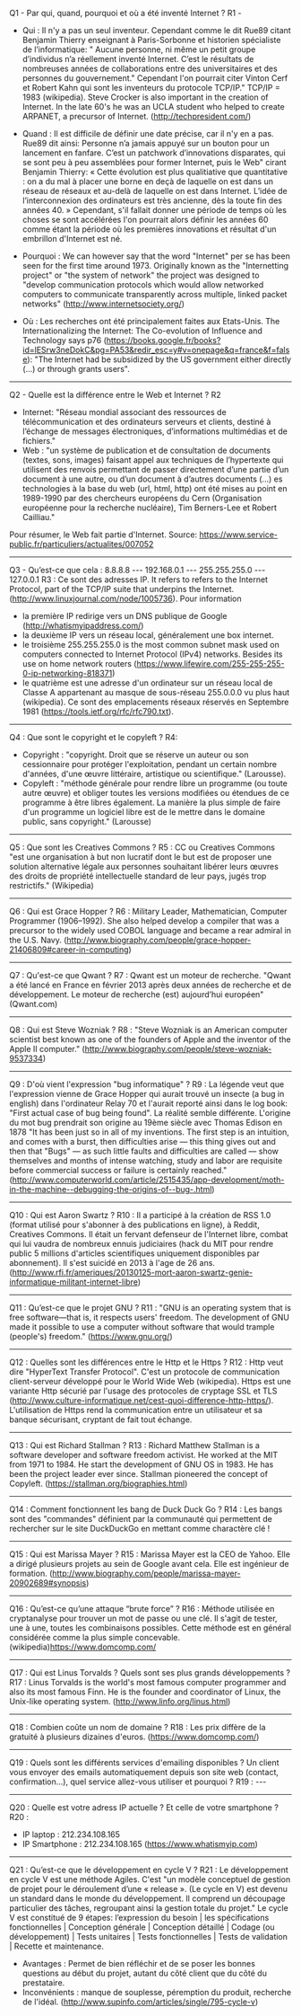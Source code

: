 Q1 - Par qui, quand, pourquoi et où a été inventé Internet ?
R1 - 
- Qui : Il n'y a pas un seul inventeur. Cependant comme le dit Rue89 citant Benjamin Thierry enseignant à Paris-Sorbonne et historien spécialiste de l’informatique: " Aucune personne, ni même un petit groupe d’individus n’a réellement inventé Internet. C’est le résultats de nombreuses années de collaborations entre des universitaires et des personnes du gouvernement." Cependant l'on pourrait citer Vinton Cerf et Robert Kahn qui sont les inventeurs du protocole TCP/IP." TCP/IP = 1983 (wikipedia). Steve Crocker is also important in the creation of Internet. In the late 60's he was an UCLA student who helped to create ARPANET, a precursor of Internet. (http://techpresident.com/)

- Quand : Il est difficile de définir une date précise, car il n'y en a pas. Rue89 dit ainsi: Personne n’a jamais appuyé sur un bouton pour un lancement en fanfare. C’est un patchwork d’innovations disparates, qui se sont peu à peu assemblées pour former Internet, puis le Web" cirant Benjamin Thierry: « Cette évolution est plus qualitiative que quantitative : on a du mal à placer une borne en deçà de laquelle on est dans un réseau de réseaux et au-delà de laquelle on est dans Internet. L’idée de l’interconnexion des ordinateurs est très ancienne, dès la toute fin des années 40. » Cependant, s'il fallait donner une période de temps où les choses se sont accélérées l'on pourrait alors définir les années 60 comme étant la période où les premières innovations et résultat d'un embrillon d'Internet est né.

- Pourquoi : We can however say that the word "Internet" per se has been seen for the first time around 1973. Originally known as the "Internetting project" or "the system of network" the project was designed to "develop communication protocols which would allow networked computers to communicate transparently across multiple, linked packet networks" (http://www.internetsociety.org/)

- Où : Les recherches ont été principalement faites aux Etats-Unis. The Internationalizing the Internet: The Co-evolution of Influence and Technology says p76 (https://books.google.fr/books?id=lESrw3neDokC&pg=PA53&redir_esc=y#v=onepage&q=france&f=false): "The Internet had be subsidized by the US government either directly (...) or through grants users".

---

Q2 - Quelle est la différence entre le Web et Internet ?
R2 
- Internet: "Réseau mondial associant des ressources de télécommunication et des ordinateurs serveurs et clients, destiné à l’échange de messages électroniques, d’informations multimédias et de fichiers."
- Web : "un système de publication et de consultation de documents (textes, sons, images) faisant appel aux techniques de l’hypertexte qui utilisent des renvois permettant de passer directement d’une partie d’un document à une autre, ou d’un document à d’autres documents (...) es technologies à la base du web (url, html, http) ont été mises au point en 1989-1990 par des chercheurs européens du Cern (Organisation européenne pour la recherche nucléaire), Tim Berners-Lee et Robert Cailliau." 

Pour résumer, le Web fait partie d'Internet. Source: https://www.service-public.fr/particuliers/actualites/007052

---

Q3 - Qu’est-ce que cela : 8.8.8.8 --- 192.168.0.1 --- 255.255.255.0 --- 127.0.0.1
R3 : Ce sont des adresses IP. It refers to refers to the Internet Protocol, part of the TCP/IP suite that underpins the Internet. (http://www.linuxjournal.com/node/1005736).
Pour information 
- la première IP redirige vers un DNS publique de Google (http://whatismyipaddress.com/)
- la deuxième IP vers un réseau local, généralement une box internet.
- le troisième 255.255.255.0 is the most common subnet mask used on computers connected to Internet Protocol (IPv4) networks. Besides its use on home network routers (https://www.lifewire.com/255-255-255-0-ip-networking-818371)
- le quatrième est une adresse d'un ordinateur sur un réseau local de Classe A appartenant au masque de sous-réseau 255.0.0.0 vu plus haut (wikipedia). Ce sont des emplacements réseaux réservés en Septembre 1981 (https://tools.ietf.org/rfc/rfc790.txt).

---

Q4 : Que sont le copyright et le copyleft ?
R4: 
- Copyright : "copyright. Droit que se réserve un auteur ou son cessionnaire pour protéger l'exploitation, pendant un certain nombre d'années, d'une œuvre littéraire, artistique ou scientifique." (Larousse).
- Copyleft : "méthode générale pour rendre libre un programme (ou toute autre œuvre) et obliger toutes les versions modifiées ou étendues de ce programme à être libres également. La manière la plus simple de faire d'un programme un logiciel libre est de le mettre dans le domaine public, sans copyright." (Larousse)

---

Q5 : Que sont les Creatives Commons ? 
R5 :
CC ou Creatives Commons "est une organisation à but non lucratif dont le but est de proposer une solution alternative légale aux personnes souhaitant libérer leurs œuvres des droits de propriété intellectuelle standard de leur pays, jugés trop restrictifs." (Wikipedia)

---

Q6 : Qui est Grace Hopper ?
R6 : Military Leader, Mathematician, Computer Programmer (1906–1992). She also helped develop a compiler that was a precursor to the widely used COBOL language and became a rear admiral in the U.S. Navy. (http://www.biography.com/people/grace-hopper-21406809#career-in-computing)

---

Q7 : Qu'est-ce que Qwant ?
R7 : Qwant est un moteur de recherche. "Qwant a été lancé en France en février 2013 après deux années de recherche et de développement. Le moteur de recherche (est) aujourd’hui européen" (Qwant.com)

---

Q8 : Qui est Steve Wozniak ?
R8 : "Steve Wozniak is an American computer scientist best known as one of the founders of Apple and the inventor of the Apple II computer." (http://www.biography.com/people/steve-wozniak-9537334)

---

Q9 : D'où vient l'expression "bug informatique" ?
R9 : La légende veut que l'expression vienne de Grace Hopper qui aurait trouvé un insecte (a bug in english) dans l'ordinateur Relay 70 et l'aurait reporté ainsi dans le log book: "First actual case of bug being found". La réalité semble différente. L'origine du mot bug prendrait son origine au 19ème siècle avec Thomas Edison en 1878 "It has been just so in all of my inventions. The first step is an intuition, and comes with a burst, then difficulties arise — this thing gives out and then that "Bugs" — as such little faults and difficulties are called — show themselves and months of intense watching, study and labor are requisite before commercial success or failure is certainly reached." (http://www.computerworld.com/article/2515435/app-development/moth-in-the-machine--debugging-the-origins-of--bug-.html)

---

Q10 : Qui est Aaron Swartz ?
R10 : Il a participé à la création de RSS 1.0 (format utilisé pour s'abonner à des publications en ligne), à Reddit, Creatives Commons. Il était un fervant defenseur de l'Internet libre, combat qui lui vaudra de nombreux ennuis judiciaires (hack du MIT pour rendre public 5 millions d'articles scientifiques uniquement disponibles par abonnement). Il s'est suicidé en 2013 à l'age de 26 ans. (http://www.rfi.fr/ameriques/20130125-mort-aaron-swartz-genie-informatique-militant-internet-libre)

---

Q11 : Qu’est-ce que le projet GNU ?
R11 : "GNU is an operating system that is free software—that is, it respects users' freedom. The development of GNU made it possible to use a computer without software that would trample (people's) freedom." (https://www.gnu.org/)


---

Q12 : Quelles sont les différences entre le Http et le Https ?
R12 : Http veut dire "HyperText Transfer Protocol". C'est un protocole de communication client-serveur développé pour le World Wide Web (wikipedia). Https est une variante Http sécurié par l'usage des protocoles de cryptage SSL et TLS (http://www.culture-informatique.net/cest-quoi-difference-http-https/). L'utilisation de Https rend la communication entre un utilisateur et sa banque sécurisant, cryptant de fait tout échange.

---

Q13 : Qui est Richard Stallman ?
R13 : Richard Matthew Stallman is a software developer and software freedom activist. He worked at the MIT from 1971 to 1984. He start the development of GNU OS in 1983. He has been the project leader ever since. Stallman pioneered the concept of Copyleft. (https://stallman.org/biographies.html)

---

Q14 : Comment fonctionnent les bang de Duck Duck Go ?
R14 : Les bangs sont des "commandes" définient par la communauté qui permettent de rechercher sur le site DuckDuckGo en mettant comme charactère clé !

---

Q15 : Qui est Marissa Mayer ?
R15 : Marissa Mayer est la CEO de Yahoo. Elle a dirigé plusieurs projets au sein de Google avant cela. Elle est ingénieur de formation. (http://www.biography.com/people/marissa-mayer-20902689#synopsis)

--- 

Q16 : Qu’est-ce qu’une attaque “brute force” ?
R16 : Méthode utilisée en cryptanalyse pour trouver un mot de passe ou une clé. Il s'agit de tester, une à une, toutes les combinaisons possibles. Cette méthode est en général considérée comme la plus simple concevable. (wikipedia)https://www.domcomp.com/

---

Q17 : Qui est Linus Torvalds ? Quels sont ses plus grands développements ?
R17 : Linus Torvalds is the world's most famous computer programmer and also its most famous Finn. He is the founder and coordinator of Linux, the Unix-like operating system. (http://www.linfo.org/linus.html)

---

Q18 : Combien coûte un nom de domaine ?
R18 : Les prix diffère de la gratuité à plusieurs dizaines d'euros. (https://www.domcomp.com/)

---

Q19 : Quels sont les différents services d'emailing disponibles ? Un client vous envoyer des emails automatiquement depuis son site web (contact, confirmation...), quel service allez-vous utiliser et pourquoi ?
R19 : ---

--- 

Q20 : Quelle est votre adress IP actuelle ? Et celle de votre smartphone ?
R20 :
- IP laptop : 212.234.108.165
- IP Smartphone : 212.234.108.165
(https://www.whatismyip.com)

---

Q21 : Qu’est-ce que le développement en cycle V ?
R21 : Le développement en cycle V est une méthode Agiles. C'est "un modèle conceptuel de gestion de projet pour le déroulement d’une « release ». (Le cycle en V) est devenu un standard dans le monde du développement. Il comprend un découpage particulier des tâches, regroupant ainsi la gestion totale du projet." Le cycle V est constitué de 9 étapes: l’expression du besoin | les spécifications fonctionnelles | Conception générale | Conception détaillé | Codage (ou développement) | Tests unitaires | Tests fonctionnelles | Tests de validation | Recette et maintenance.
- Avantages : Permet de bien réfléchir et de se poser les bonnes questions au début du projet, autant du côté client que du côté du prestataire.
- Inconvénients : manque de souplesse, péremption du produit, recherche de l'idéal.
(http://www.supinfo.com/articles/single/795-cycle-v)







	
